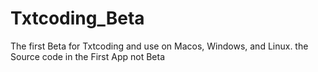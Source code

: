 # Txtcoding_Beta
The first Beta for Txtcoding and use on Macos, Windows, and Linux.
the Source code in the First App not Beta 